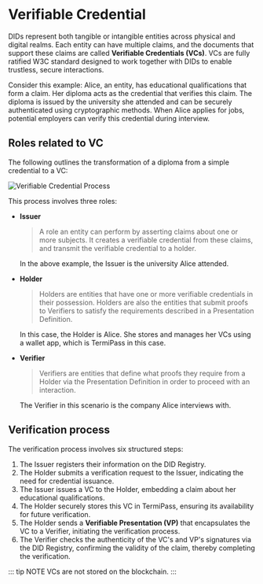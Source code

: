 # Verifiable Credential

DIDs represent both tangible or intangible entities across physical and digital realms. Each entity can have multiple claims, and the documents that support these claims are called **Verifiable Credentials (VCs)**. VCs are fully ratified W3C standard designed to work together with DIDs to enable trustless, secure interactions.

Consider this example: Alice, an entity, has educational qualifications that form a claim. Her diploma acts as the credential that verifies this claim. The diploma is issued by the university she attended and can be securely authenticated using cryptographic methods. When Alice applies for jobs, potential employers can verify this credential during interview.

## Roles related to VC

The following outlines the transformation of a diploma from a simple credential to a VC:

![Verifiable Credential Process](/images/manual/concepts/vc-diploma.jpeg)

This process involves three roles:

- **Issuer**

  > A role an entity can perform by asserting claims about one or more subjects. It creates a verifiable credential from these claims, and transmit the verifiable credential to a holder.

  In the above example, the Issuer is the university Alice attended.

- **Holder**

  > Holders are entities that have one or more verifiable credentials in their possession. Holders are also the entities that submit proofs to Verifiers to satisfy the requirements described in a Presentation Definition.

  In this case, the Holder is Alice. She stores and manages her VCs using a wallet app, which is TermiPass in this case.

- **Verifier**

  > Verifiers are entities that define what proofs they require from a Holder via the Presentation Definition in order to proceed with an interaction.

  The Verifier in this scenario is the company Alice interviews with.

## Verification process

The verification process involves six structured steps:

1. The Issuer registers their information on the DID Registry.
2. The Holder submits a verification request to the Issuer, indicating the need for credential issuance.
3. The Issuer issues a VC to the Holder, embedding a claim about her educational qualifications.
4. The Holder securely stores this VC in TermiPass, ensuring its availability for future verification.
5. The Holder sends a **Verifiable Presentation (VP)** that encapsulates the VC to a Verifier, initiating the verification process.
6. The Verifier checks the authenticity of the VC's and VP's signatures via the DID Registry, confirming the validity of the claim, thereby completing the verification.

::: tip NOTE
VCs are not stored on the blockchain. 
:::